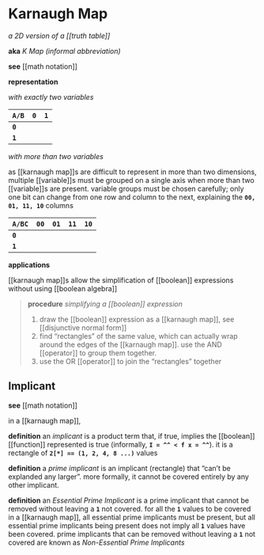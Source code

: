 # Karnaugh Map

_a 2D version of a [[truth table]]_

**aka** _K Map (informal abbreviation)_

**see** [[math notation]]

**representation**

_with exactly two variables_

| **`A/B`** | **`0`** | **`1`** |
| --------- | ------- | ------- |
| **`0`**   |         |         |
| **`1`**   |         |         |

_with more than two variables_

as [[karnaugh map]]s are difficult to represent in more than two dimensions, multiple [[variable]]s must be grouped on a single axis when more than two [[variable]]s are present. variable groups must be chosen carefully; only one bit can change from one row and column to the next, explaining the **`00, 01, 11, 10`** columns

| **`A/BC`** | **`00`** | **`01`** | **`11`** | **`10`** |
| ---------- | -------- | -------- | -------- | -------- |
| **`0`**    |          |          |          |          |
| **`1`**    |          |          |          |          |

**applications**

[[karnaugh map]]s allow the simplification of [[boolean]] expressions without using [[boolean algebra]]

> **procedure** _simplifying a [[boolean]] expression_
>
> 1. draw the [[boolean]] expression as a [[karnaugh map]], see [[disjunctive normal form]]
> 2. find “rectangles” of the same value, which can actually wrap around the edges of the [[karnaugh map]]. use the AND [[operator]] to group them together.
> 3. use the OR [[operator]] to join the “rectangles” together

## Implicant

**see** [[math notation]]

in a [[karnaugh map]],

**definition** an _implicant_ is a product term that, if true, implies the [[boolean]] [[function]] represented is true (informally, **`I = ^^ < f x = ^^`**). it is a rectangle of **`2[*] == (1, 2, 4, 8 ...)`** values

**definition** a _prime implicant_ is an implicant (rectangle) that “can’t be explanded any larger”. more formally, it cannot be covered entirely by any other implicant.

**definition** an _Essential Prime Implicant_ is a prime implicant that cannot be removed without leaving a **`1`** not covered. for all the **`1`** values to be covered in a [[karnaugh map]], all essential prime implicants must be present, but all essential prime implicants being present does not imply all **`1`** values have been covered. prime implicants that can be removed without leaving a **`1`** not covered are known as _Non-Essential Prime Implicants_
